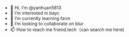 - 👋 Hi, I’m @yanhuan5813
- 👀 I’m interested in bayc
- 🌱 I’m currently learning farm
- 💞️ I’m looking to collaborate on blur
- 📫 How to reach me friend.tech（can search me here)
<!---
yanhuan5813/yanhuan5813 is a ✨ special ✨ repository because its `README.md` (this file) appears on your GitHub profile.
You can click the Preview link to take a look at your changes.
--->
